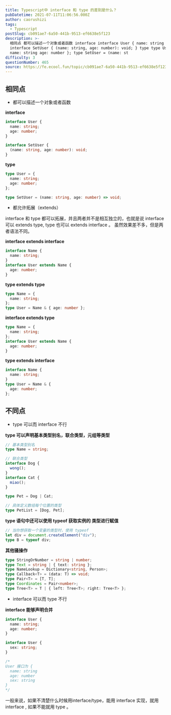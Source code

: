```yaml
---
title: Typescript中 interface 和 type 的差别是什么？
pubDatetime: 2021-07-11T11:06:56.000Z
author: caorushizi
tags:
  - Typescript
postSlug: cb091ae7-6a50-441b-9513-ef6638e5f123
description: >-
  相同点 都可以描述一个对象或者函数 interface interface User { name: string age: number }
  interface SetUser { (name: string, age: number): void; } type type User = {
  name: string age: number }; type SetUser = (name: st
difficulty: 3
questionNumber: 465
source: https://fe.ecool.fun/topic/cb091ae7-6a50-441b-9513-ef6638e5f123
---
```


## 相同点

- 都可以描述一个对象或者函数

**interface**

```typescript
interface User {
  name: string;
  age: number;
}

interface SetUser {
  (name: string, age: number): void;
}
```

**type**

```typescript
type User = {
  name: string;
  age: number;
};

type SetUser = (name: string, age: number) => void;
```

- 都允许拓展（extends）

interface 和 type 都可以拓展，并且两者并不是相互独立的，也就是说 interface 可以 extends type, type 也可以 extends interface 。 虽然效果差不多，但是两者语法不同。

**interface extends interface**

```typescript
interface Name {
  name: string;
}
interface User extends Name {
  age: number;
}
```

**type extends type**

```typescript
type Name = {
  name: string;
};
type User = Name & { age: number };
```

**interface extends type**

```typescript
type Name = {
  name: string;
};
interface User extends Name {
  age: number;
}
```

**type extends interface**

```typescript
interface Name {
  name: string;
}
type User = Name & {
  age: number;
};
```

## 不同点

- type 可以而 interface 不行

**type 可以声明基本类型别名，联合类型，元组等类型**

```typescript
// 基本类型别名
type Name = string;

// 联合类型
interface Dog {
  wong();
}
interface Cat {
  miao();
}

type Pet = Dog | Cat;

// 具体定义数组每个位置的类型
type PetList = [Dog, Pet];
```

**type 语句中还可以使用 typeof 获取实例的 类型进行赋值**

```typescript
// 当你想获取一个变量的类型时，使用 typeof
let div = document.createElement("div");
type B = typeof div;
```

**其他骚操作**

```typescript
type StringOrNumber = string | number;
type Text = string | { text: string };
type NameLookup = Dictionary<string, Person>;
type Callback<T> = (data: T) => void;
type Pair<T> = [T, T];
type Coordinates = Pair<number>;
type Tree<T> = T | { left: Tree<T>; right: Tree<T> };
```

- interface 可以而 type 不行

**interface 能够声明合并**

```typescript
interface User {
  name: string;
  age: number;
}

interface User {
  sex: string;
}

/*
User 接口为 {
  name: string
  age: number
  sex: string 
}
*/
```

一般来说，如果不清楚什么时候用interface/type，能用 interface 实现，就用 interface , 如果不能就用 type 。
